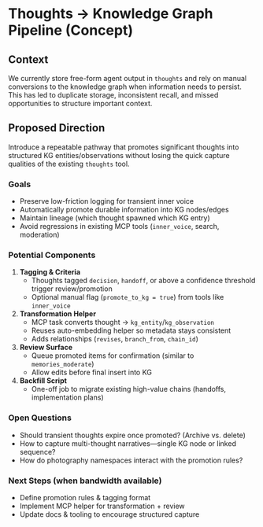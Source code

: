 # Thoughts → Knowledge Graph Pipeline (Concept)

## Context
We currently store free-form agent output in `thoughts` and rely on manual conversions to the knowledge graph when information needs to persist. This has led to duplicate storage, inconsistent recall, and missed opportunities to structure important context.

## Proposed Direction
Introduce a repeatable pathway that promotes significant thoughts into structured KG entities/observations without losing the quick capture qualities of the existing `thoughts` tool.

### Goals
- Preserve low-friction logging for transient inner voice
- Automatically promote durable information into KG nodes/edges
- Maintain lineage (which thought spawned which KG entry)
- Avoid regressions in existing MCP tools (`inner_voice`, search, moderation)

### Potential Components
1. **Tagging & Criteria**
   - Thoughts tagged `decision`, `handoff`, or above a confidence threshold trigger review/promotion
   - Optional manual flag (`promote_to_kg = true`) from tools like `inner_voice`
2. **Transformation Helper**
   - MCP task converts thought → `kg_entity`/`kg_observation`
   - Reuses auto-embedding helper so metadata stays consistent
   - Adds relationships (`revises`, `branch_from`, `chain_id`)
3. **Review Surface**
   - Queue promoted items for confirmation (similar to `memories_moderate`)
   - Allow edits before final insert into KG
4. **Backfill Script**
   - One-off job to migrate existing high-value chains (handoffs, implementation plans)

### Open Questions
- Should transient thoughts expire once promoted? (Archive vs. delete)
- How to capture multi-thought narratives—single KG node or linked sequence?
- How do photography namespaces interact with the promotion rules?

### Next Steps (when bandwidth available)
- Define promotion rules & tagging format
- Implement MCP helper for transformation + review
- Update docs & tooling to encourage structured capture
